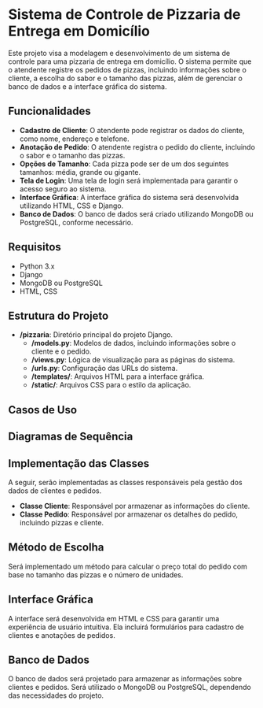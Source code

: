 # Sistema de Controle de Pizzaria de Entrega em Domicílio

Este projeto visa a modelagem e desenvolvimento de um sistema de controle para uma pizzaria de entrega em domicílio. O sistema permite que o atendente registre os pedidos de pizzas, incluindo informações sobre o cliente, a escolha do sabor e o tamanho das pizzas, além de gerenciar o banco de dados e a interface gráfica do sistema.

## Funcionalidades

- **Cadastro de Cliente**: O atendente pode registrar os dados do cliente, como nome, endereço e telefone.
- **Anotação de Pedido**: O atendente registra o pedido do cliente, incluindo o sabor e o tamanho das pizzas.
- **Opções de Tamanho**: Cada pizza pode ser de um dos seguintes tamanhos: média, grande ou gigante.
- **Tela de Login**: Uma tela de login será implementada para garantir o acesso seguro ao sistema.
- **Interface Gráfica**: A interface gráfica do sistema será desenvolvida utilizando HTML, CSS e Django.
- **Banco de Dados**: O banco de dados será criado utilizando MongoDB ou PostgreSQL, conforme necessário.

## Requisitos

- Python 3.x
- Django
- MongoDB ou PostgreSQL
- HTML, CSS

## Estrutura do Projeto

- **/pizzaria**: Diretório principal do projeto Django.
  - **/models.py**: Modelos de dados, incluindo informações sobre o cliente e o pedido.
  - **/views.py**: Lógica de visualização para as páginas do sistema.
  - **/urls.py**: Configuração das URLs do sistema.
  - **/templates/**: Arquivos HTML para a interface gráfica.
  - **/static/**: Arquivos CSS para o estilo da aplicação.

## Casos de Uso


## Diagramas de Sequência

## Implementação das Classes

A seguir, serão implementadas as classes responsáveis pela gestão dos dados de clientes e pedidos.

- **Classe Cliente**: Responsável por armazenar as informações do cliente.
- **Classe Pedido**: Responsável por armazenar os detalhes do pedido, incluindo pizzas e cliente.

## Método de Escolha

Será implementado um método para calcular o preço total do pedido com base no tamanho das pizzas e o número de unidades.

## Interface Gráfica

A interface será desenvolvida em HTML e CSS para garantir uma experiência de usuário intuitiva. Ela incluirá formulários para cadastro de clientes e anotações de pedidos.

## Banco de Dados

O banco de dados será projetado para armazenar as informações sobre clientes e pedidos. Será utilizado o MongoDB ou PostgreSQL, dependendo das necessidades do projeto.


